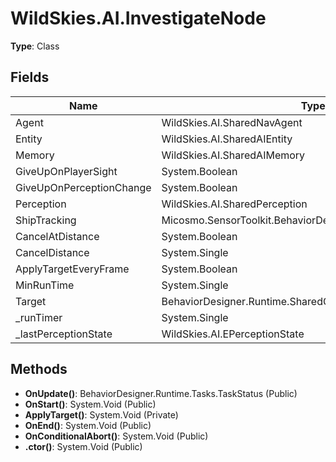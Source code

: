 ﻿# WildSkies.AI.InvestigateNode

**Type**: Class

## Fields

| Name | Type | Access |
|------|------|--------|
| Agent | WildSkies.AI.SharedNavAgent | Public |
| Entity | WildSkies.AI.SharedAIEntity | Public |
| Memory | WildSkies.AI.SharedAIMemory | Public |
| GiveUpOnPlayerSight | System.Boolean | Public |
| GiveUpOnPerceptionChange | System.Boolean | Public |
| Perception | WildSkies.AI.SharedPerception | Public |
| ShipTracking | Micosmo.SensorToolkit.BehaviorDesigner.SharedAIShipTracking | Public |
| CancelAtDistance | System.Boolean | Public |
| CancelDistance | System.Single | Public |
| ApplyTargetEveryFrame | System.Boolean | Public |
| MinRunTime | System.Single | Public |
| Target | BehaviorDesigner.Runtime.SharedGameObject | Public |
| _runTimer | System.Single | Private |
| _lastPerceptionState | WildSkies.AI.EPerceptionState | Private |

## Methods

- **OnUpdate()**: BehaviorDesigner.Runtime.Tasks.TaskStatus (Public)
- **OnStart()**: System.Void (Public)
- **ApplyTarget()**: System.Void (Private)
- **OnEnd()**: System.Void (Public)
- **OnConditionalAbort()**: System.Void (Public)
- **.ctor()**: System.Void (Public)

